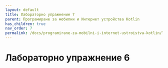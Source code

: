```yaml
---
layout: default
title: Лабораторно упражнение 7
parent: Програмиране за мобилни и Интернет устройства Kotlin
has_children: true
nav_order: 7
permalink: /docs/programirane-za-mobilni-i-internet-ustroistva-kotlin/laboratorno-uprazhnenie-6
---
```


# Лабораторно упражнение 6
